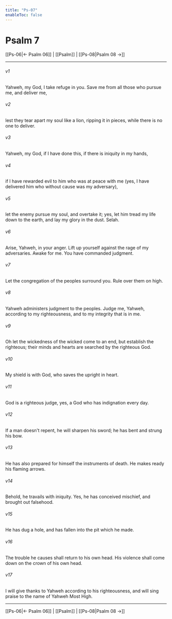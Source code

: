 ```yaml
---
title: "Ps-07"
enableToc: false
---
```

# Psalm 7

[[Ps-06|← Psalm 06]] | [[Psalm]] | [[Ps-08|Psalm 08 →]]
***



###### v1 
Yahweh, my God, I take refuge in you. Save me from all those who pursue me, and deliver me, 

###### v2 
lest they tear apart my soul like a lion, ripping it in pieces, while there is no one to deliver. 

###### v3 
Yahweh, my God, if I have done this, if there is iniquity in my hands, 

###### v4 
if I have rewarded evil to him who was at peace with me (yes, I have delivered him who without cause was my adversary), 

###### v5 
let the enemy pursue my soul, and overtake it; yes, let him tread my life down to the earth, and lay my glory in the dust. Selah. 

###### v6 
Arise, Yahweh, in your anger. Lift up yourself against the rage of my adversaries. Awake for me. You have commanded judgment. 

###### v7 
Let the congregation of the peoples surround you. Rule over them on high. 

###### v8 
Yahweh administers judgment to the peoples. Judge me, Yahweh, according to my righteousness, and to my integrity that is in me. 

###### v9 
Oh let the wickedness of the wicked come to an end, but establish the righteous; their minds and hearts are searched by the righteous God. 

###### v10 
My shield is with God, who saves the upright in heart. 

###### v11 
God is a righteous judge, yes, a God who has indignation every day. 

###### v12 
If a man doesn't repent, he will sharpen his sword; he has bent and strung his bow. 

###### v13 
He has also prepared for himself the instruments of death. He makes ready his flaming arrows. 

###### v14 
Behold, he travails with iniquity. Yes, he has conceived mischief, and brought out falsehood. 

###### v15 
He has dug a hole, and has fallen into the pit which he made. 

###### v16 
The trouble he causes shall return to his own head. His violence shall come down on the crown of his own head. 

###### v17 
I will give thanks to Yahweh according to his righteousness, and will sing praise to the name of Yahweh Most High.

***
[[Ps-06|← Psalm 06]] | [[Psalm]] | [[Ps-08|Psalm 08 →]]
